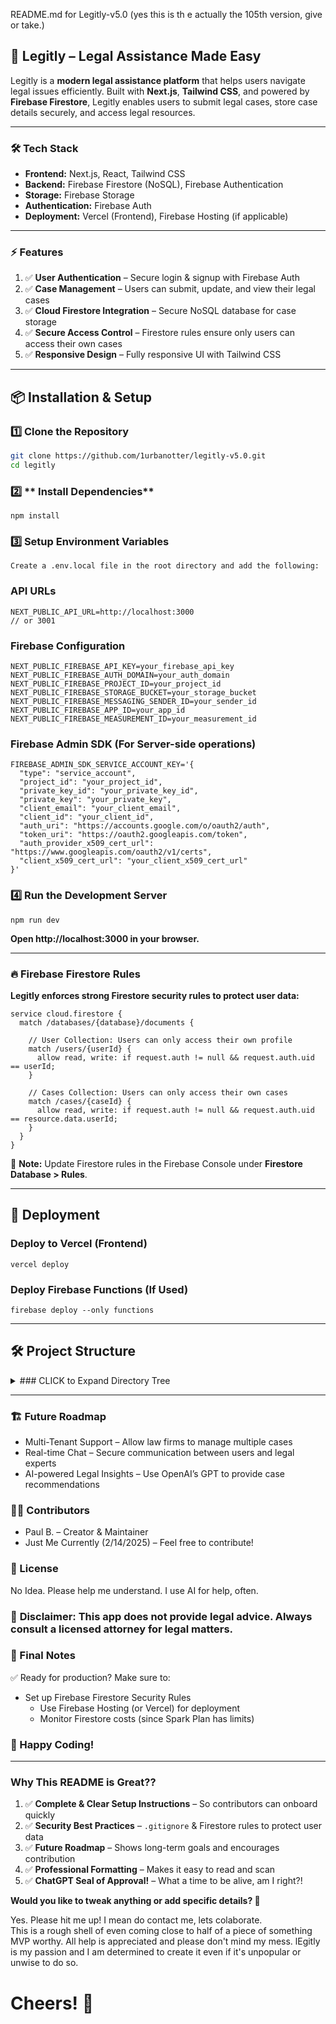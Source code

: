 
README.md for Legitly-v5.0 (yes this is th e actually the 105th version, give or take.)

## 🚀 Legitly – Legal Assistance Made Easy

Legitly is a **modern legal assistance platform** that helps users navigate legal issues efficiently. Built with **Next.js**, **Tailwind CSS**, and powered by **Firebase Firestore**, Legitly enables users to submit legal cases, store case details securely, and access legal resources.

___

### 🛠️ Tech Stack
- **Frontend:** Next.js, React, Tailwind CSS  <br>
- **Backend:** Firebase Firestore (NoSQL), Firebase Authentication  <br>
- **Storage:** Firebase Storage  <br>
- **Authentication:** Firebase Auth  <br>
- **Deployment:** Vercel (Frontend), Firebase Hosting (if applicable)  <br>

___

### ⚡ Features
1. ✅ **User Authentication** – Secure login & signup with Firebase Auth  <br>
2. ✅ **Case Management** – Users can submit, update, and view their legal cases  <br>
3. ✅ **Cloud Firestore Integration** – Secure NoSQL database for case storage  <br>
4. ✅ **Secure Access Control** – Firestore rules ensure only users can access their own cases  <br>
5. ✅ **Responsive Design** – Fully responsive UI with Tailwind CSS  <br>

___

## 📦 Installation & Setup

### 1️⃣ **Clone the Repository**
```sh
git clone https://github.com/1urbanotter/legitly-v5.0.git
cd legitly
```

### 2️⃣ ** Install Dependencies**
```
npm install
```

### 3️⃣ **Setup Environment Variables**
```
Create a .env.local file in the root directory and add the following:
```

### **API URLs**
```
NEXT_PUBLIC_API_URL=http://localhost:3000
// or 3001
```

### **Firebase Configuration**
```
NEXT_PUBLIC_FIREBASE_API_KEY=your_firebase_api_key
NEXT_PUBLIC_FIREBASE_AUTH_DOMAIN=your_auth_domain
NEXT_PUBLIC_FIREBASE_PROJECT_ID=your_project_id
NEXT_PUBLIC_FIREBASE_STORAGE_BUCKET=your_storage_bucket
NEXT_PUBLIC_FIREBASE_MESSAGING_SENDER_ID=your_sender_id
NEXT_PUBLIC_FIREBASE_APP_ID=your_app_id
NEXT_PUBLIC_FIREBASE_MEASUREMENT_ID=your_measurement_id
```

### **Firebase Admin SDK (For Server-side operations)**
```
FIREBASE_ADMIN_SDK_SERVICE_ACCOUNT_KEY='{
  "type": "service_account",
  "project_id": "your_project_id",
  "private_key_id": "your_private_key_id",
  "private_key": "your_private_key",
  "client_email": "your_client_email",
  "client_id": "your_client_id",
  "auth_uri": "https://accounts.google.com/o/oauth2/auth",
  "token_uri": "https://oauth2.googleapis.com/token",
  "auth_provider_x509_cert_url": "https://www.googleapis.com/oauth2/v1/certs",
  "client_x509_cert_url": "your_client_x509_cert_url"
}'
```

### 4️⃣ **Run the Development Server**
```
npm run dev
```

**Open http://localhost:3000 in your browser.**

___

### 🔥 **Firebase Firestore Rules**

**Legitly enforces strong Firestore security rules to protect user data:**
```
service cloud.firestore {
  match /databases/{database}/documents {
    
    // User Collection: Users can only access their own profile
    match /users/{userId} {
      allow read, write: if request.auth != null && request.auth.uid == userId;
    }
    
    // Cases Collection: Users can only access their own cases
    match /cases/{caseId} {
      allow read, write: if request.auth != null && request.auth.uid == resource.data.userId;
    }
  }
}
```

📌 **Note:** Update Firestore rules in the Firebase Console under **Firestore Database > Rules**.

___

## 🚀 **Deployment**

###  Deploy to Vercel (Frontend)
```
vercel deploy
```

### Deploy Firebase Functions (If Used)
```
firebase deploy --only functions
```
___

## 🛠 **Project Structure**

<details>
  <summary>### CLICK to Expand Directory Tree</summary>
  
  **your/path/to/legitly-v5.0/**
  
    ── README.md
    ├── app
    │   ├── (auth)
    │   │   ├── login
    │   │   │   └── page.tsx
    │   │   └── signup
    │   │       └── page.tsx
    │   ├── api
    │   │   ├── case
    │   │   │   └── analyze
    │   │   │       └── [id]
    │   │   │           └── route.tsx
    │   │   ├── cases
    │   │   │   ├── [caseId]
    │   │   │   │   └── route.tsx
    │   │   │   └── route.ts
    │   │   ├── login
    │   │   │   └── route.tsx
    │   │   ├── signup
    │   │   │   └── route.tsx
    │   │   └── users
    │   │       └── [userId]
    │   │           └── route.ts
    │   ├── case
    │   │   ├── [userId]
    │   │   │   └── page.tsx
    │   │   ├── edit
    │   │   │   └── [userId]
    │   │   │       └── page.tsx
    │   │   └── new
    │   │       └── page.tsx
    │   ├── dashboard
    │   │   └── page.tsx
    │   ├── globals.css
    │   ├── layout.tsx
    │   └── page.tsx
    ├── components
    │   ├── CaseItem.tsx
    │   ├── common
    │   │   ├── EmptyState.tsx
    │   │   ├── ErrorBoundary.tsx
    │   │   ├── Footer.tsx
    │   │   ├── Loading.tsx
    │   │   ├── Navbar.tsx
    │   │   └── SignOutButton.tsx
    │   ├── dashboard
    │   │   ├── CaseItem.tsx
    │   │   ├── CaseList.tsx
    │   │   ├── CaseStats.tsx
    │   │   ├── DashboardHeader.tsx
    │   │   └── QuickActionsPanel.tsx
    │   ├── landing
    │   │   ├── Features.tsx
    │   │   ├── Hero.tsx
    │   │   ├── SignupCTA.tsx
    │   │   └── ValueProp.tsx
    │   ├── providers
    │   │   └── Providers.tsx
    │   └── ui
    │       ├── CaseButton.tsx
    │       └── Select.tsx
    ├── eslint.config.cjs
    ├── jsconfig.json
    ├── lib
    │   ├── api-utils.ts
    │   ├── auth.ts
    │   ├── config.ts
    │   ├── date.ts
    │   ├── firebase.ts
    │   ├── firebaseAdmin.ts
    │   ├── mongodb.ts
    │   └── utils.ts
    ├── models
    │   ├── Case.ts
    │   └── User.ts
    ├── next-env.d.ts
    ├── next.config.mjs
    ├── package-lock.json
    ├── package.json
    ├── postcss.config.js
    ├── public
    │   ├── file.svg
    │   ├── globe.svg
    │   ├── next.svg
    │   ├── vercel.svg
    │   └── window.svg
    ├── tailwind.config.js
    ├── tsconfig.json
    └── types
        ├── analysisResults.ts
        ├── case.
        ├── jwt.ts
        └── user.ts
</details>

___

### 🏗️ Future Roadmap

  - Multi-Tenant Support – Allow law firms to manage multiple cases
  - Real-time Chat – Secure communication between users and legal experts
  - AI-powered Legal Insights – Use OpenAI’s GPT to provide case recommendations

### 👨‍💻 **Contributors**
  - Paul B. – Creator & Maintainer
  - Just Me Currently (2/14/2025) – Feel free to contribute!

### 📝 License

No Idea. Please help me understand. I use AI for help, often. 

### 📌 **Disclaimer:** This app **does not provide legal advice**. Always consult a licensed attorney for legal matters.

### 🎯 Final Notes

✅ Ready for production? Make sure to:
  - Set up Firebase Firestore Security Rules 
	- Use Firebase Hosting (or Vercel) for deployment 
	- Monitor Firestore costs (since Spark Plan has limits) 

### 🚀 Happy Coding!

___

### **Why This README is Great??**<br>
1. ✅ **Complete & Clear Setup Instructions** – So contributors can onboard quickly  <br>
2. ✅ **Security Best Practices** – `.gitignore` & Firestore rules to protect user data  <br>
3. ✅ **Future Roadmap** – Shows long-term goals and encourages contribution  <br>
4. ✅ **Professional Formatting** – Makes it easy to read and scan <br>
5. ✅ **ChatGPT Seal of Approval!** – What a time to be alive, am I right?!<br>


**Would you like to tweak anything or add specific details? 🚀**

Yes. Please hit me up! I mean do contact me, lets colaborate.<br>
This is a rough shell of even coming close to half of a piece of something MVP worthy. All help is appreciated and please don't mind my mess. lEgitly is my passion and I am determined to create it even if it's unpopular or unwise to do so.<br>
# Cheers! 🍻

